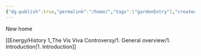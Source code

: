 ```yaml
---
{"dg-publish":true,"permalink":"/home/","tags":["gardenEntry"],"created":"2024-11-19T23:39:44.475+01:00","updated":"2024-11-22T12:07:18.967+01:00"}
---
```


New home



[[Energy/History 1_The Vis Viva Controversy/1. General overview/1. Introduction\|1. Introduction]]

